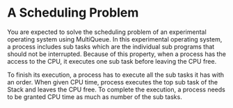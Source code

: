 # A Scheduling Problem
You are expected to solve the scheduling problem of an experimental operating system using MultiQueue. In this experimental operating system, a process includes sub tasks which are the individual sub programs that should not be interrupted. Because of this property, when a process has the access to the CPU, it executes one sub task before leaving the CPU free.

To finish its execution, a process has to execute all the sub tasks it has with an order. When given CPU time, process executes the top sub task of the Stack and leaves the CPU free. To complete the execution, a process needs to be granted CPU time as much as number of the sub tasks.
